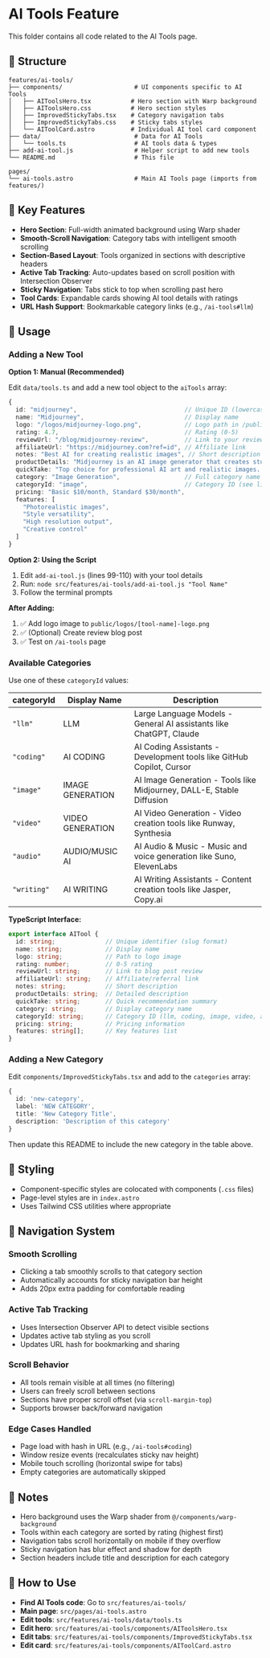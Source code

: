# AI Tools Feature

This folder contains all code related to the AI Tools page.

## 📁 Structure

```
features/ai-tools/
├── components/                    # UI components specific to AI Tools
│   ├── AIToolsHero.tsx           # Hero section with Warp background
│   ├── AIToolsHero.css           # Hero section styles
│   ├── ImprovedStickyTabs.tsx    # Category navigation tabs
│   ├── ImprovedStickyTabs.css    # Sticky tabs styles
│   └── AIToolCard.astro          # Individual AI tool card component
├── data/                          # Data for AI Tools
│   └── tools.ts                   # AI tools data & types
├── add-ai-tool.js                 # Helper script to add new tools
└── README.md                      # This file

pages/
└── ai-tools.astro                 # Main AI Tools page (imports from features/)
```

## 🎯 Key Features

- **Hero Section**: Full-width animated background using Warp shader
- **Smooth-Scroll Navigation**: Category tabs with intelligent smooth scrolling
- **Section-Based Layout**: Tools organized in sections with descriptive headers
- **Active Tab Tracking**: Auto-updates based on scroll position with Intersection Observer
- **Sticky Navigation**: Tabs stick to top when scrolling past hero
- **Tool Cards**: Expandable cards showing AI tool details with ratings
- **URL Hash Support**: Bookmarkable category links (e.g., `/ai-tools#llm`)

## 🔧 Usage

### Adding a New Tool

**Option 1: Manual (Recommended)**

Edit `data/tools.ts` and add a new tool object to the `aiTools` array:

```typescript
{
  id: "midjourney",                              // Unique ID (lowercase, no spaces)
  name: "Midjourney",                            // Display name
  logo: "/logos/midjourney-logo.png",            // Logo path in /public/logos/
  rating: 4.7,                                   // Rating (0-5)
  reviewUrl: "/blog/midjourney-review",          // Link to your review post
  affiliateUrl: "https://midjourney.com?ref=id", // Affiliate link
  notes: "Best AI for creating realistic images", // Short description
  productDetails: "Midjourney is an AI image generator that creates stunning, photorealistic images from text prompts. It excels at artistic styles and detailed compositions.",
  quickTake: "Top choice for professional AI art and realistic images. Unmatched quality in the image generation space.",
  category: "Image Generation",                  // Full category name (display)
  categoryId: "image",                           // Category ID (see list below)
  pricing: "Basic $10/month, Standard $30/month",
  features: [
    "Photorealistic images",
    "Style versatility", 
    "High resolution output",
    "Creative control"
  ]
}
```

**Option 2: Using the Script**

1. Edit `add-ai-tool.js` (lines 99-110) with your tool details
2. Run: `node src/features/ai-tools/add-ai-tool.js "Tool Name"`
3. Follow the terminal prompts

**After Adding:**
1. ✅ Add logo image to `public/logos/[tool-name]-logo.png`
2. ✅ (Optional) Create review blog post
3. ✅ Test on `/ai-tools` page

### Available Categories

Use one of these `categoryId` values:

| categoryId | Display Name | Description |
|------------|--------------|-------------|
| `"llm"` | LLM | Large Language Models - General AI assistants like ChatGPT, Claude |
| `"coding"` | AI CODING | AI Coding Assistants - Development tools like GitHub Copilot, Cursor |
| `"image"` | IMAGE GENERATION | AI Image Generation - Tools like Midjourney, DALL-E, Stable Diffusion |
| `"video"` | VIDEO GENERATION | AI Video Generation - Video creation tools like Runway, Synthesia |
| `"audio"` | AUDIO/MUSIC AI | AI Audio & Music - Music and voice generation like Suno, ElevenLabs |
| `"writing"` | AI WRITING | AI Writing Assistants - Content creation tools like Jasper, Copy.ai |

**TypeScript Interface:**

```typescript
export interface AITool {
  id: string;              // Unique identifier (slug format)
  name: string;            // Display name
  logo: string;            // Path to logo image
  rating: number;          // 0-5 rating
  reviewUrl: string;       // Link to blog post review
  affiliateUrl: string;    // Affiliate/referral link
  notes: string;           // Short description
  productDetails: string;  // Detailed description
  quickTake: string;       // Quick recommendation summary
  category: string;        // Display category name
  categoryId: string;      // Category ID (llm, coding, image, video, audio, writing)
  pricing: string;         // Pricing information
  features: string[];      // Key features list
}
```

### Adding a New Category

Edit `components/ImprovedStickyTabs.tsx` and add to the `categories` array:

```typescript
{ 
  id: 'new-category',
  label: 'NEW CATEGORY',
  title: 'New Category Title',
  description: 'Description of this category'
}
```

Then update this README to include the new category in the table above.

## 🎨 Styling

- Component-specific styles are colocated with components (`.css` files)
- Page-level styles are in `index.astro`
- Uses Tailwind CSS utilities where appropriate

## 🔄 Navigation System

### Smooth Scrolling
- Clicking a tab smoothly scrolls to that category section
- Automatically accounts for sticky navigation bar height
- Adds 20px extra padding for comfortable reading

### Active Tab Tracking
- Uses Intersection Observer API to detect visible sections
- Updates active tab styling as you scroll
- Updates URL hash for bookmarking and sharing

### Scroll Behavior
- All tools remain visible at all times (no filtering)
- Users can freely scroll between sections
- Sections have proper scroll offset (via `scroll-margin-top`)
- Supports browser back/forward navigation

### Edge Cases Handled
- Page load with hash in URL (e.g., `/ai-tools#coding`)
- Window resize events (recalculates sticky nav height)
- Mobile touch scrolling (horizontal swipe for tabs)
- Empty categories are automatically skipped

## 📝 Notes

- Hero background uses the Warp shader from `@/components/warp-background`
- Tools within each category are sorted by rating (highest first)
- Navigation tabs scroll horizontally on mobile if they overflow
- Sticky navigation has blur effect and shadow for depth
- Section headers include title and description for each category

## 🎯 How to Use

- **Find AI Tools code**: Go to `src/features/ai-tools/`
- **Main page**: `src/pages/ai-tools.astro`
- **Edit tools**: `src/features/ai-tools/data/tools.ts`
- **Edit hero**: `src/features/ai-tools/components/AIToolsHero.tsx`
- **Edit tabs**: `src/features/ai-tools/components/ImprovedStickyTabs.tsx`
- **Edit card**: `src/features/ai-tools/components/AIToolCard.astro`
